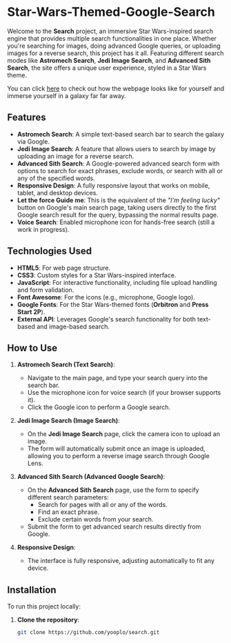 # Star-Wars-Themed-Google-Search

Welcome to the **Search** project, an immersive Star Wars-inspired search engine that provides multiple search functionalities in one place. Whether you're searching for images, doing advanced Google queries, or uploading images for a reverse search, this project has it all. Featuring different search modes like **Astromech Search**, **Jedi Image Search**, and **Advanced Sith Search**, the site offers a unique user experience, styled in a Star Wars theme.

You can click [here](https://yooplo.github.io/search/) to check out how the webpage looks like for yourself and immerse yourself in a galaxy far far away.

## Features

- **Astromech Search**: A simple text-based search bar to search the galaxy via Google.
- **Jedi Image Search**: A feature that allows users to search by image by uploading an image for a reverse search.
- **Advanced Sith Search**: A Google-powered advanced search form with options to search for exact phrases, exclude words, or search with all or any of the specified words.
- **Responsive Design**: A fully responsive layout that works on mobile, tablet, and desktop devices.
- **Let the force Guide me**: This is the equivalent of the *"I'm feeling lucky"* button on Google's main search page, taking users directly to the first Google search result for the query, bypassing the normal results page.
- **Voice Search**: Enabled microphone icon for hands-free search (still a work in progress).

## Technologies Used

- **HTML5**: For web page structure.
- **CSS3**: Custom styles for a Star Wars-inspired interface.
- **JavaScript**: For interactive functionality, including file upload handling and form validation.
- **Font Awesome**: For the icons (e.g., microphone, Google logo).
- **Google Fonts**: For the Star Wars-themed fonts (**Orbitron** and **Press Start 2P**).
- **External API**: Leverages Google's search functionality for both text-based and image-based search.

## How to Use

1. **Astromech Search (Text Search)**:
   - Navigate to the main page, and type your search query into the search bar.
   - Use the microphone icon for voice search (if your browser supports it).
   - Click the Google icon to perform a Google search.

2. **Jedi Image Search (Image Search)**:
   - On the **Jedi Image Search** page, click the camera icon to upload an image.
   - The form will automatically submit once an image is uploaded, allowing you to perform a reverse image search through Google Lens.

3. **Advanced Sith Search (Advanced Google Search)**:
   - On the **Advanced Sith Search** page, use the form to specify different search parameters:
     - Search for pages with all or any of the words.
     - Find an exact phrase.
     - Exclude certain words from your search.
   - Submit the form to get advanced search results directly from Google.

4. **Responsive Design**:
   - The interface is fully responsive, adjusting automatically to fit any device.

## Installation

To run this project locally:

1. **Clone the repository**:
   ```bash
   git clone https://github.com/yooplo/search.git
